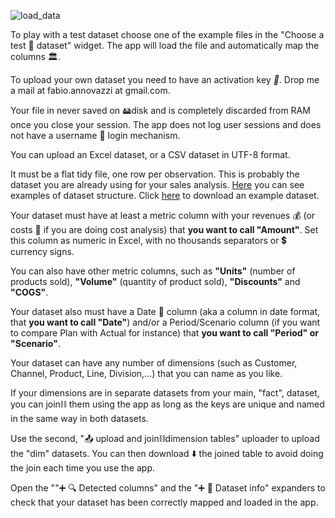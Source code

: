 ![load_data](assets/images/load_data-16949706160141.png)

To play with a test dataset choose one of the example files in the "Choose a test 📁 dataset" widget. The app will load the file and automatically map the columns 🏛️.

To upload your own dataset you need to have an activation key *🔑*. Drop me a mail at fabio.annovazzi at gmail.com. 

Your file in never saved on 🖴disk and is completely discarded from RAM once you close your session. The app does not log user sessions and does not have a username 👤 login mechanism.  

You can upload an Excel dataset, or a CSV dataset in UTF-8 format. 

It must be a flat tidy file, one row per observation. This is probably the dataset you are already using for your sales analysis. [Here](https://mparanza.com/site/EXAMPLE_DATASET/) you can see examples of dataset structure. Click [here](https://mparanza.com/download_docs/Superstore.xlsx) to download an example dataset.

Your dataset must have at least a metric column with your revenues 💰 (or costs 💸 if you are doing cost analysis) that **you want to call "Amount"**. Set this column as numeric in Excel, with no thousands separators or 💲 currency signs. 

You can also have other metric columns, such as **"Units"** (number of products sold), **"Volume"** (quantity of product sold), **"Discounts"** and **"COGS"**.

Your dataset also must have a Date 📅 column (aka a column in date format, that **you want to call "Date"**) and/or a Period/Scenario column (if you want to compare Plan with Actual for instance) that **you want to call "Period" or "Scenario"**.

Your dataset can have any number of dimensions (such as Customer, Channel, Product, Line, Division,...) that you can name as you like. 

If your dimensions are in separate datasets from your main, "fact", dataset, you can join⛓️ them using the app as long as the keys are unique and named in the same way in both datasets.  

Use the second, "📤 upload and join⛓️dimension tables" uploader to upload the "dim" datasets. You can then download ⬇️ the joined table to avoid doing the join each time you use the app.

Open the ""➕ 🔍 Detected columns" and the "➕ 📁 Dataset info" expanders to check that your dataset has been correctly mapped and loaded in the app.

 
